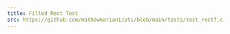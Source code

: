 ```yaml
---
title: Filled Rect Test
src: https://github.com/mathewmariani/pti/blob/main/tests/test_rectf.c
---
```

